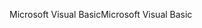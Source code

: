 <span data-ttu-id="9009f-101">Microsoft Visual Basic</span><span class="sxs-lookup"><span data-stu-id="9009f-101">Microsoft Visual Basic</span></span>